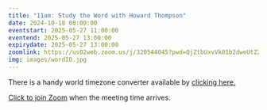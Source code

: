 ```yaml
---
title: "11am: Study the Word with Howard Thompson"
date: 2024-10-18 00:00:00
eventstart: 2025-05-27 11:00:00
eventend: 2025-05-27 13:00:00
expirydate: 2025-05-27 13:00:00
zoomlink: https://us02web.zoom.us/j/320544045?pwd=QjZtbUxvVk81b2dweUtZZTE3ZE9IZz09
img: images/wordID.jpg
---
```


There is a handy world timezone converter available by [clicking here.](https://www.timeanddate.com/worldclock/converter.html)

[Click to join Zoom](https://us02web.zoom.us/j/320544045?pwd=QjZtbUxvVk81b2dweUtZZTE3ZE9IZz09) when the meeting time arrives.